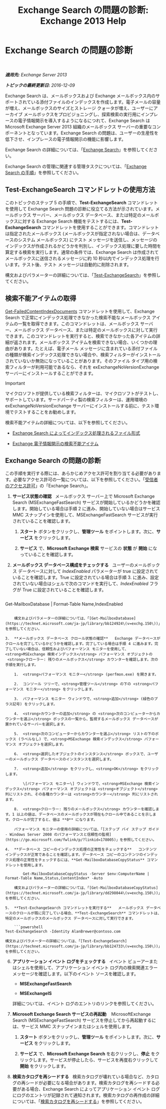 ﻿---
title: 'Exchange Search の問題の診断: Exchange 2013 Help'
TOCTitle: Exchange Search の問題の診断
ms:assetid: 8cfa26f4-ccf0-42dd-8570-67018188b4e8
ms:mtpsurl: https://technet.microsoft.com/ja-jp/library/Bb123701(v=EXCHG.150)
ms:contentKeyID: 52057830
ms.date: 04/24/2018
mtps_version: v=EXCHG.150
ms.translationtype: HT
---

# Exchange Search の問題の診断

 

_**適用先:** Exchange Server 2013_

_**トピックの最終更新日:** 2016-12-09_

Exchange Search は、メールボックスおよび Exchange メールボックス内のサポートされている添付ファイルのインデックスを作成します。電子メールの容量が増え、メールボックスのサイズとストレージ クォータが増え、ユーザーにアーカイブ メールボックスをプロビジョニングし、探索検索の実行用にインプレースの電子情報開示を導入するようになるにつれて、Exchange Search は Microsoft Exchange Server 2013 組織のメールボックス サーバーの重要なコンポーネントとなっています。Exchange Search の問題は、ユーザーの生産性を低下させ、インプレースの電子情報開示の機能に影響します。

Exchange Search の詳細については、「[Exchange Search](exchange-search-exchange-2013-help.md)」を参照してください。

Exchange Search の管理に関連する管理タスクについては、「[Exchange Search の手順](exchange-search-procedures-exchange-2013-help.md)」を参照してください。

## Test-ExchangeSearch コマンドレットの使用方法

このトピックのステップ 5 の手順で、**Test-ExchangeSearch** コマンドレットを使用して Exchange Search 問題の診断に役立てる方法が示されています。メールボックス サーバー、メールボックス データベース、または特定のメールボックスに対する Exchange Search 機能をテストするには、**Test-ExchangeSearch** コマンドレットを使用することができます。コマンドレットは指定されたメールボックス (メールボックスが指定されない場合は、データベースのシステム メールボックス) にテスト メッセージを送信し、メッセージのインデックスが作成されるかどうかを判別し、インデックス処理に要した時間を算定する検索を実行します。通常の条件では、Exchange Search は作成されてメールボックスに送信されるメッセージに約 10 秒以内でインデックス処理を行います。テスト後、テスト メッセージは自動的に削除されます。

構文およびパラメーターの詳細については、「[Test-ExchangeSearch](https://technet.microsoft.com/ja-jp/library/bb124733\(v=exchg.150\))」を参照してください。

## 検索不能アイテムの取得

[Get-FailedContentIndexDocuments](https://technet.microsoft.com/ja-jp/library/dd351154\(v=exchg.150\)) コマンドレットを使用して、Exchange Search で正常にインデックス処理できなかった検索不能なメールボックス アイテムの一覧を取得できます。このコマンドレットは、メールボックス サーバー、メールボックス データベース、または特定のメールボックスに対して実行できます。このコマンドレットを実行すると、検索できなかった各アイテムの詳細が返されます。メールボックス アイテムを検索できない場合、いくつかの理由があります。たとえば、電子メール メッセージに含まれている添付ファイルの種類が検索インデックス処理できない場合や、検索フィルターがインストールされていないか無効になっていることがあります。そのファイル タイプ用の検索フィルターが利用可能であるなら、それを exExchangeNoVersionExchange サーバーにインストールすることができます。


> [!IMPORTANT]
> マイクロソフトが提供している検索フィルターは、マイクロソフトがテストし、サポートしています。サードパーティ製の検索フィルターは、運用環境の exExchangeNoVersionExchange サーバーにインストールする前に、テスト環境でテストすることをお勧めします。



検索不能アイテムの詳細については、以下を参照してください。

  - [Exchange Search によってインデックス処理されるファイル形式](file-formats-indexed-by-exchange-search-exchange-2013-help.md)

  - [Exchange 電子情報開示の検索不能アイテム](unsearchable-items-in-exchange-ediscovery-exchange-2013-help.md)

## Exchange Search の問題の診断

この手順を実行する際には、あらかじめアクセス許可を割り当てる必要があります。必要なアクセス許可の一覧については、以下を参照してください。「[受信者のアクセス許可](recipients-permissions-exchange-2013-help.md)」の「Exchange Search」。

1.  **サービス状態の確認**   メールボックス サーバー上で Microsoft Exchange Search (MSExchangeFastSearch) サービスが開始しているかどうかを確認します。開始している場合は手順 2 に進み、開始していない場合はサービス MMC スナップインを使用して、MSExchangeFastSearch サービスが実行されていることを確認します。
    
    1.  <strong>スタート</strong> ボタンをクリックし、<strong>管理ツール</strong> をポイントします。次に、<strong>サービス</strong> をクリックします。
    
    2.  <strong>サービス</strong> で、<strong>Microsoft Exchange 検索</strong> サービスの <strong>状態</strong> が <strong>開始</strong> になっていることを確認します。

2.  **メールボックス データベース構成をチェックする**   ユーザーのメールボックス データベースに対して *IndexEnabled* パラメーターが true に設定されていることを確認します。True に設定されている場合は手順 3. に進み、設定されていない場合はシェルで次のコマンドを実行して、*IndexEnabled* フラグが True に設定されていることを確認します。
    
    ```powershell
Get-MailboxDatabase | Format-Table Name,IndexEnabled
```
    
    構文およびパラメーターの詳細については、「[Get-MailboxDatabase](https://technet.microsoft.com/ja-jp/library/bb124924\(v=exchg.150\))」を参照してください。

3.  **メールボックス データベース クロール状態の確認**   Exchange データベースがクロールを完了しているかどうかを確認します。完了している場合は手順 4 に進みます。完了していない場合は、信頼性およびパフォーマンス モニターを使用して、<strong>MSExchange 検索インデックス</strong> パフォーマンス オブジェクトの  <strong>クローラー: 残りのメールボックス</strong> カウンターを確認します。次の手順を実行します。
    
    1.  <strong>パフォーマンス モニター</strong> (perfmon.exe) を開きます。
    
    2.  コンソール ツリーで、<strong>管理ツール</strong> の下の <strong>パフォーマンス モニター</strong> をクリックします。
    
    3.  パフォーマンス モニター ウィンドウで、<strong>追加</strong> (緑色のプラス記号) をクリックします。
    
    4.  <strong>カウンターの追加</strong> の <strong>次のコンピューターからカウンターを選ぶ</strong> ボックスの一覧から、監視するメールボックス データベースが置かれているサーバーを選択します。
    
    5.  <strong>次のコンピューターからカウンターを選ぶ</strong> リストの下のボックス (ラベルなし) で、<strong>MSExchange 検索インデックス</strong> パフォーマンス オブジェクトを選択します。
    
    6.  <strong>選択したオブジェクトのインスタンス</strong> ボックスで、ユーザーのメールボックス データベースのインスタンスを選択します。
    
    7.  <strong>追加</strong> をクリックし、<strong>OK</strong> をクリックします。
        
        \[パフォーマンス モニター\] ウィンドウで、<strong>MSExchange 検索インデックス</strong> パフォーマンス オブジェクトは <strong>オブジェクト</strong> 列にリストされ、その各種カウンターは <strong>カウンター</strong> 列にリストされます。
    
    8.  <strong>クローラー: 残りのメールボックス</strong> カウンターを確認します。1 以上の値は、データベースのメールボックスが現在もクロール中であることを示します。クロールが完了すると、値は **0** になります。
    
    パフォーマンス モニターの使用の詳細については、「[ステップ バイ ステップ ガイド - Windows Server 2008 のパフォーマンスと信頼性の監視](https://go.microsoft.com/fwlink/p/?linkid=178005)」を参照してください。

4.  **データベース コピーのインデックス処理の正常性をチェックする**   コンテンツ インデックスが正常であることを確認します。データベース コピーのコンテンツのインデックス処理の正常性をチェックするには、**Get-MailboxDatabaseCopyStatus** コマンドレットを使用します。
    
        Get-MailboxDatabaseCopyStatus -Server $env:ComputerName | Format-Table Name,Status,ContentIndex* -Auto
    
    構文およびパラメーターの詳細については、「[Get-MailboxDatabaseCopyStatus](https://technet.microsoft.com/ja-jp/library/dd298044\(v=exchg.150\))」を参照してください。

5.  **Test-ExchangeSearch コマンドレットを実行する**   メールボックス データベースのクロールが既に完了している場合、**Test-ExchangeSearch** コマンドレットは、特定のメールボックスのメールボックス データベースに対して実行できます。
    
    ```powershell
Test-ExchangeSearch -Identity AlanBrewer@contoso.com
```
    
    構文およびパラメーターの詳細については、「[Test-ExchangeSearch](https://technet.microsoft.com/ja-jp/library/bb124733\(v=exchg.150\))」を参照してください。

6.  **アプリケーション イベント ログをチェックする**   イベント ビューアーまたはシェルを使用して、アプリケーション イベント ログ内の検索関連エラー メッセージを確認します。以下のイベント ソースを確認します。
    
      - **MSExchangeFastSearch**
    
      - **MSExchangeIS**
    
    詳細については、イベント ログのエントリのリンクを参照してください。

7.  **Microsoft Exchange Search サービスの再起動**    MicrosoftExchange Search (MSExchangeFastSearch) サービスを停止してから再起動するには、サービス MMC スナップインまたはシェルを使用します。
    
    1.  <strong>スタート</strong> ボタンをクリックし、<strong>管理ツール</strong> をポイントします。次に、<strong>サービス</strong> をクリックします。
    
    2.  <strong>サービス</strong> で、<strong>Microsoft Exchange Search</strong> を右クリックし、<strong>停止</strong> をクリックします。サービスが停止したら、サービスを再度右クリックして <strong>開始</strong> をクリックします。

8.  **検索カタログを再シードする**   検索カタログが壊れている場合など、カタログの再シードが必要になる場合があります。検索カタログを再シードする必要がある場合、Exchange Search によってアプリケーション イベント ログにログのエントリが記録されて通知されます。検索カタログの再作成の詳細については、「[検索カタログを再シードする](reseed-the-search-catalog-exchange-2013-help.md)」を参照してください。

